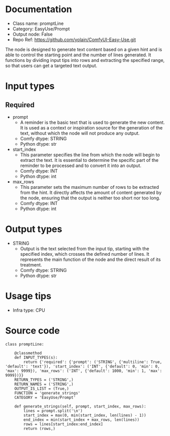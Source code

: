 # Documentation
- Class name: promptLine
- Category: EasyUse/Prompt
- Output node: False
- Repo Ref: https://github.com/yolain/ComfyUI-Easy-Use.git

The node is designed to generate text content based on a given hint and is able to control the starting point and the number of lines generated. It functions by dividing input tips into rows and extracting the specified range, so that users can get a targeted text output.

# Input types
## Required
- prompt
    - A reminder is the basic text that is used to generate the new content. It is used as a context or inspiration source for the generation of the text, without which the node will not produce any output.
    - Comfy dtype: STRING
    - Python dtype: str
- start_index
    - This parameter specifies the line from which the node will begin to extract the text. It is essential to determine the specific part of the reminder to be processed and to convert it into an output.
    - Comfy dtype: INT
    - Python dtype: int
- max_rows
    - This parameter sets the maximum number of rows to be extracted from the hint. It directly affects the amount of content generated by the node, ensuring that the output is neither too short nor too long.
    - Comfy dtype: INT
    - Python dtype: int

# Output types
- STRING
    - Output is the text selected from the input tip, starting with the specified index, which crosses the defined number of lines. It represents the main function of the node and the direct result of its treatment.
    - Comfy dtype: STRING
    - Python dtype: str

# Usage tips
- Infra type: CPU

# Source code
```
class promptLine:

    @classmethod
    def INPUT_TYPES(s):
        return {'required': {'prompt': ('STRING', {'multiline': True, 'default': 'text'}), 'start_index': ('INT', {'default': 0, 'min': 0, 'max': 9999}), 'max_rows': ('INT', {'default': 1000, 'min': 1, 'max': 9999})}}
    RETURN_TYPES = ('STRING',)
    RETURN_NAMES = ('STRING',)
    OUTPUT_IS_LIST = (True,)
    FUNCTION = 'generate_strings'
    CATEGORY = 'EasyUse/Prompt'

    def generate_strings(self, prompt, start_index, max_rows):
        lines = prompt.split('\n')
        start_index = max(0, min(start_index, len(lines) - 1))
        end_index = min(start_index + max_rows, len(lines))
        rows = lines[start_index:end_index]
        return (rows,)
```